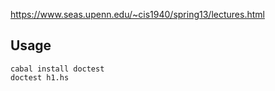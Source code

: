 
https://www.seas.upenn.edu/~cis1940/spring13/lectures.html
## Usage
```
cabal install doctest
doctest h1.hs
```
